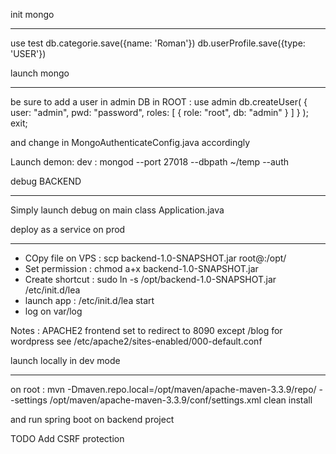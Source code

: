 init mongo
**************

use test
db.categorie.save({name: 'Roman'})
db.userProfile.save({type: 'USER'})


launch mongo
******************

be sure to add a user in admin DB in ROOT :
use admin
db.createUser(
  {
    user: "admin",
    pwd: "password",
    roles: [ { role: "root", db: "admin" } ]
  }
);
exit;

and change in MongoAuthenticateConfig.java accordingly

Launch demon:
dev : mongod --port 27018 --dbpath ~/temp --auth

debug BACKEND
**************

Simply launch debug on main class Application.java


deploy as a service on prod
**************************
- COpy file on VPS : scp backend-1.0-SNAPSHOT.jar root@<password>:/opt/
- Set permission : chmod a+x backend-1.0-SNAPSHOT.jar
- Create shortcut : sudo ln -s /opt/backend-1.0-SNAPSHOT.jar /etc/init.d/lea
- launch app : /etc/init.d/lea start
- log on var/log

Notes :
APACHE2 frontend set to redirect to 8090
except /blog for wordpress
see /etc/apache2/sites-enabled/000-default.conf

launch locally in dev mode
*****************************
on root :
mvn -Dmaven.repo.local=/opt/maven/apache-maven-3.3.9/repo/ --settings /opt/maven/apache-maven-3.3.9/conf/settings.xml clean install

and run spring boot on backend project


TODO
Add CSRF protection
